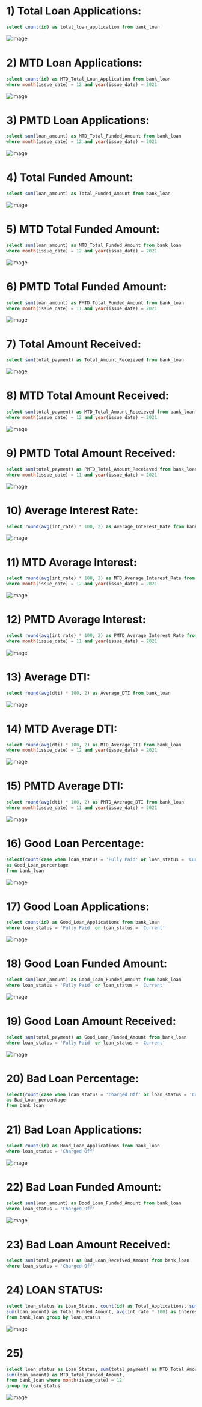 # 1) Total Loan Applications:
```sql
select count(id) as total_loan_application from bank_loan
```
![image](https://github.com/DA-Atharv/Bank_Loan_Analytics/assets/159448408/990935c7-a885-45a0-999b-fe9c4d16bb5b)

# 2) MTD Loan Applications:
```sql
select count(id) as MTD_Total_Loan_Application from bank_loan
where month(issue_date) = 12 and year(issue_date) = 2021
```
![image](https://github.com/DA-Atharv/Bank_Loan_Analytics/assets/159448408/aafc9a90-6ce4-405c-80c4-b339d31e4552)

# 3) PMTD Loan Applications:
```sql
select sum(loan_amount) as MTD_Total_Funded_Amount from bank_loan
where month(issue_date) = 12 and year(issue_date) = 2021
```
![image](https://github.com/DA-Atharv/Bank_Loan_Analytics/assets/159448408/7cc298b0-af1e-4f22-af61-74a4b4bee9e2)

# 4) Total Funded Amount:
```sql
select sum(loan_amount) as Total_Funded_Amount from bank_loan
```
![image](https://github.com/DA-Atharv/Bank_Loan_Analytics/assets/159448408/bc2565a7-8eda-40cf-a2bf-612aad8f5670)

# 5) MTD Total Funded Amount:
```sql
select sum(loan_amount) as MTD_Total_Funded_Amount from bank_loan
where month(issue_date) = 12 and year(issue_date) = 2021
```
![image](https://github.com/DA-Atharv/Bank_Loan_Analytics/assets/159448408/74c01f31-0755-4bcb-9571-14e980cdae5f)

# 6) PMTD Total Funded Amount:
```sql
select sum(loan_amount) as PMTD_Total_Funded_Amount from bank_loan
where month(issue_date) = 11 and year(issue_date) = 2021
```
![image](https://github.com/DA-Atharv/Bank_Loan_Analytics/assets/159448408/00219217-385a-46cd-84ed-6496bf138df5)

# 7) Total Amount Received:
```sql
select sum(total_payment) as Total_Amount_Receieved from bank_loan
```
![image](https://github.com/DA-Atharv/Bank_Loan_Analytics/assets/159448408/836bcbec-0355-40b9-8bfa-c6302924f52c)

# 8) MTD Total Amount Received:
```sql
select sum(total_payment) as MTD_Total_Amount_Receieved from bank_loan
where month(issue_date) = 12 and year(issue_date) = 2021
```
![image](https://github.com/DA-Atharv/Bank_Loan_Analytics/assets/159448408/afe22ed4-e3a5-4385-84a9-711972dfcbf8)

# 9) PMTD Total Amount Received:
```sql
select sum(total_payment) as PMTD_Total_Amount_Receieved from bank_loan
where month(issue_date) = 11 and year(issue_date) = 2021
```
![image](https://github.com/DA-Atharv/Bank_Loan_Analytics/assets/159448408/6bf649f3-5e94-45a9-ba7c-fd2b521ca87c)

# 10) Average Interest Rate:
```sql
select round(avg(int_rate) * 100, 2) as Average_Interest_Rate from bank_loan
```
![image](https://github.com/DA-Atharv/Bank_Loan_Analytics/assets/159448408/bd7bac7c-296b-4b3e-b73e-89466f3e09a0)

# 11) MTD Average Interest:
```sql
select round(avg(int_rate) * 100, 2) as MTD_Average_Interest_Rate from bank_loan
where month(issue_date) = 12 and year(issue_date) = 2021
```
![image](https://github.com/DA-Atharv/Bank_Loan_Analytics/assets/159448408/4f93d172-f793-477f-bfca-e0af20b701df)

# 12) PMTD Average Interest:
```sql
select round(avg(int_rate) * 100, 2) as PMTD_Average_Interest_Rate from bank_loan
where month(issue_date) = 11 and year(issue_date) = 2021
```
![image](https://github.com/DA-Atharv/Bank_Loan_Analytics/assets/159448408/bf532ce0-adf3-4f34-a791-6041f3539737)

# 13) Average DTI:
```sql
select round(avg(dti) * 100, 2) as Average_DTI from bank_loan
```
![image](https://github.com/DA-Atharv/Bank_Loan_Analytics/assets/159448408/2189ea28-6239-4c1c-8b26-ca77f8ae4628)

# 14) MTD Average DTI:
```sql
select round(avg(dti) * 100, 2) as MTD_Average_DTI from bank_loan
where month(issue_date) = 12 and year(issue_date) = 2021
```
![image](https://github.com/DA-Atharv/Bank_Loan_Analytics/assets/159448408/d547c9da-61c1-4eb5-8c1c-b60b0fa9b70c)

# 15) PMTD Average DTI:
```sql
select round(avg(dti) * 100, 2) as PMTD_Average_DTI from bank_loan
where month(issue_date) = 11 and year(issue_date) = 2021
```
![image](https://github.com/DA-Atharv/Bank_Loan_Analytics/assets/159448408/fd19ca88-05b7-447b-a295-102bc1c00180)

# 16) Good Loan Percentage:
```sql
select(count(case when loan_status = 'Fully Paid' or loan_status = 'Current' then id end) * 100.0)/count(id)
as Good_Loan_percentage
from bank_loan
```
![image](https://github.com/DA-Atharv/Bank_Loan_Analytics/assets/159448408/cc6afe50-6cd6-48d5-9cbb-946a373a0f46)

# 17) Good Loan Applications:
```sql
select count(id) as Good_Loan_Applications from bank_loan
where loan_status = 'Fully Paid' or loan_status = 'Current'
```
![image](https://github.com/DA-Atharv/Bank_Loan_Analytics/assets/159448408/497e7fd7-0672-42c1-8819-316c4541868e)

# 18) Good Loan Funded Amount:
```sql
select sum(loan_amount) as Good_Loan_Funded_Amount from bank_loan
where loan_status = 'Fully Paid' or loan_status = 'Current'
```
![image](https://github.com/DA-Atharv/Bank_Loan_Analytics/assets/159448408/63802d3a-1495-4264-9ac0-2faec2d1ef7a)

# 19) Good Loan Amount Received:
```sql
select sum(total_payment) as Good_Loan_Funded_Amount from bank_loan
where loan_status = 'Fully Paid' or loan_status = 'Current'
```
![image](https://github.com/DA-Atharv/Bank_Loan_Analytics/assets/159448408/b4da0934-d15b-4b76-adf6-6a66ef166e92)

# 20) Bad Loan Percentage:
```sql
select(count(case when loan_status = 'Charged Off' or loan_status = 'Current' then id end) * 100.0)/count(id)
as Bad_Loan_percentage
from bank_loan
```
# 21) Bad Loan Applications:
```sql
select count(id) as Bood_Loan_Applications from bank_loan
where loan_status = 'Charged Off' 
```
![image](https://github.com/DA-Atharv/Bank_Loan_Analytics/assets/159448408/358c32e7-9c4e-4548-ae4b-781cfdf5eb98)

# 22) Bad Loan Funded Amount:
```sql
select sum(loan_amount) as Bood_Loan_Funded_Amount from bank_loan
where loan_status = 'Charged Off' 
```
![image](https://github.com/DA-Atharv/Bank_Loan_Analytics/assets/159448408/3dd094ff-e988-4fdd-8515-0be394f27685)

# 23) Bad Loan Amount Received:
```sql
select sum(total_payment) as Bad_Loan_Received_Amount from bank_loan
where loan_status = 'Charged Off' 
```

# 24) LOAN STATUS:
```sql
select loan_status as Loan_Status, count(id) as Total_Applications, sum(total_payment) as Total_Amount_Recieved,
sum(loan_amount) as Total_Funded_Amount, avg(int_rate * 100) as Interest_Rate, avg(dti * 100) as DTI
from bank_loan group by loan_status
```
![image](https://github.com/DA-Atharv/Bank_Loan_Analytics/assets/159448408/cc654921-f3e4-4fe6-9b23-afa66e5a5826)

# 25) 
```sql
select loan_status as Loan_Status, sum(total_payment) as MTD_Total_Amount_Recieved,
sum(loan_amount) as MTD_Total_Funded_Amount,
from bank_loan where month(issue_date) = 12
group by loan_status
```
![image](https://github.com/DA-Atharv/Bank_Loan_Analytics/assets/159448408/8b1e9a95-a4ff-4df7-a4a7-bea48b7e1c3a)















